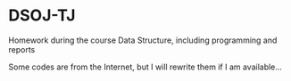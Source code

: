 # DSOJ-TJ

Homework during the course Data Structure, including programming and reports

Some codes are from the Internet, but I will rewrite them if I am available...
